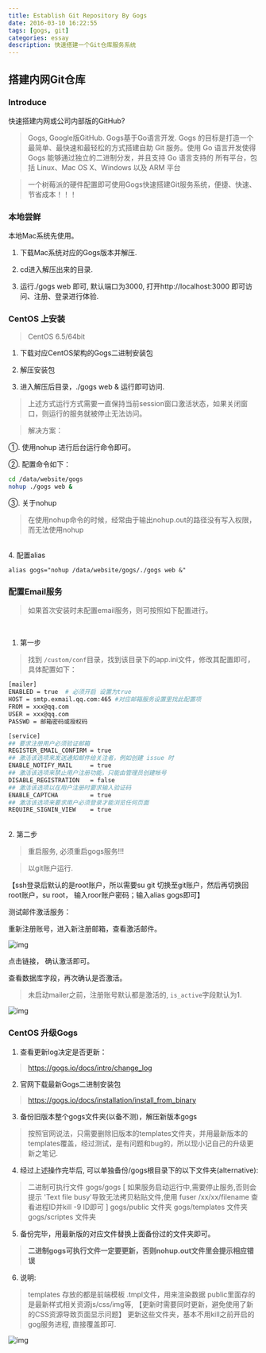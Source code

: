 ```yaml
---
title: Establish Git Repository By Gogs
date: 2016-03-10 16:22:55
tags: [gogs, git]
categories: essay
description: 快速搭建一个Git仓库服务系统
---
```


## 搭建内网Git仓库

### Introduce
快速搭建内网或公司内部版的GitHub?

> Gogs, Google版GitHub. Gogs基于Go语言开发.
> Gogs 的目标是打造一个最简单、最快速和最轻松的方式搭建自助 Git 服务。使用 Go 语言开发使得 Gogs 能够通过独立的二进制分发，并且支持 Go 语言支持的 所有平台，包括 Linux、Mac OS X、Windows 以及 ARM 平台

> 一个树莓派的硬件配置即可使用Gogs快速搭建Git服务系统，便捷、快速、节省成本！！！

### 本地尝鲜

本地Mac系统先使用。

1. 下载Mac系统对应的Gogs版本并解压.

2. cd进入解压出来的目录.

3. 运行./gogs web 即可, 默认端口为3000, 打开http://localhost:3000 即可访问、注册、登录进行体验.

### CentOS 上安装

> CentOS 6.5/64bit

1. 下载对应CentOS架构的Gogs二进制安装包

2. 解压安装包

3. 进入解压后目录，./gogs web & 运行即可访问.

> 上述方式运行方式需要一直保持当前session窗口激活状态，如果关闭窗口，则运行的服务就被停止无法访问。

> 解决方案：

①. 使用nohup 进行后台运行命令即可。

②. 配置命令如下：
```bash
cd /data/website/gogs
nohup ./gogs web &
```

③. 关于nohup

> 在使用nohup命令的时候，经常由于输出nohup.out的路径没有写入权限，而无法使用nohup
<br>
4. 配置alias

`alias gogs="nohup /data/website/gogs/./gogs web &" `


### 配置Email服务

> 如果首次安装时未配置email服务，则可按照如下配置进行。
<br>

1. 第一步

>找到 `/custom/conf`目录，找到该目录下的app.ini文件，修改其配置即可，具体配置如下：

```bash
[mailer]
ENABLED = true  # 必须开启 设置为true
HOST = smtp.exmail.qq.com:465 #对应邮箱服务设置里找此配置项
FROM = xxx@qq.com
USER = xxx@qq.com
PASSWD = 邮箱密码或授权码

[service]
## 要求注册用户必须验证邮箱
REGISTER_EMAIL_CONFIRM = true
## 激活该选项来发送通知邮件给关注者，例如创建 issue 时
ENABLE_NOTIFY_MAIL     = true
## 激活该选项来禁止用户注册功能，只能由管理员创建帐号
DISABLE_REGISTRATION   = false
## 激活该选项以在用户注册时要求输入验证码
ENABLE_CAPTCHA         = true
## 激活该选项来要求用户必须登录才能浏览任何页面
REQUIRE_SIGNIN_VIEW    = true

```

<br>
2. 第二步

> 重启服务, 必须重启gogs服务!!!

> 以git账户运行. 

【ssh登录后默认的是root账户，所以需要su git 切换至git账户，然后再切换回root账户，su root， 输入roor账户密码；输入alias  gogs即可】

测试邮件激活服务：

重新注册账号，进入新注册邮箱，查看激活邮件。

![img](http://oluzh4sa6.bkt.clouddn.com/GitHubPages/article/gogs-confirm-email.png)

点击链接， 确认激活即可。

查看数据库字段，再次确认是否激活。

> 未启动mailer之前，注册账号默认都是激活的, `is_active`字段默认为1.

![img](http://oluzh4sa6.bkt.clouddn.com/GitHubPages/article/gogs-db-actived.png)


### CentOS 升级Gogs
1. 查看更新log决定是否更新：
> https://gogs.io/docs/intro/change_log

2. 官网下载最新Gogs二进制安装包
> https://gogs.io/docs/installation/install_from_binary

3. 备份旧版本整个gogs文件夹(以备不测)，解压新版本gogs
> 按照官网说法，只需要删除旧版本的templates文件夹，并用最新版本的templates覆盖，经过测试，是有问题和bug的，所以现小记自己的升级更新之笔记.

4. 经过上述操作完毕后, 可以单独备份/gogs根目录下的以下文件夹(alternative):
> 二进制可执行文件 gogs/gogs 
> [ 如果服务启动运行中,需要停止服务,否则会提示 'Text file busy'导致无法拷贝粘贴文件,使用 fuser /xx/xx/filename 查看进程ID并kill -9 ID即可 ]
> gogs/public 文件夹
> gogs/templates 文件夹
> gogs/scriptes 文件夹

5. 备份完毕，用最新版的对应文件替换上面备份过的文件夹即可。
> **二进制gogs可执行文件一定要更新，否则nohup.out文件里会提示相应错误**

6. 说明:
> templates 存放的都是前端模板 .tmpl文件，用来渲染数据
> public里面存的是最新样式相关资源js/css/img等, 【更新时需要同时更新，避免使用了新的CSS资源导致页面显示问题】
> 更新这些文件夹，基本不用kill之前开启的gog服务进程, 直接覆盖即可.

![img](http://oluzh4sa6.bkt.clouddn.com/GitHubPages/article/gogs_upgrade_bk.png)

